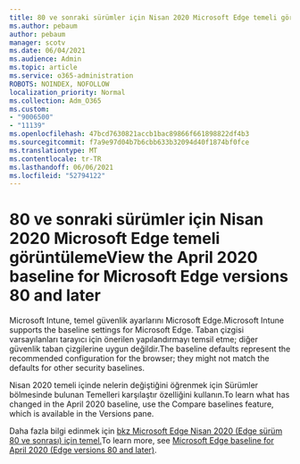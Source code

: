 ```yaml
---
title: 80 ve sonraki sürümler için Nisan 2020 Microsoft Edge temeli görüntüleme
ms.author: pebaum
author: pebaum
manager: scotv
ms.date: 06/04/2021
ms.audience: Admin
ms.topic: article
ms.service: o365-administration
ROBOTS: NOINDEX, NOFOLLOW
localization_priority: Normal
ms.collection: Adm_O365
ms.custom:
- "9006500"
- "11139"
ms.openlocfilehash: 47bcd7630821accb1bac89866f661898822df4b3
ms.sourcegitcommit: f7a9e97d04b7b6cbb633b32094d40f1874bf0fce
ms.translationtype: MT
ms.contentlocale: tr-TR
ms.lasthandoff: 06/06/2021
ms.locfileid: "52794122"
---
```

# <a name="view-the-april-2020-baseline-for-microsoft-edge-versions-80-and-later"></a><span data-ttu-id="95e36-102">80 ve sonraki sürümler için Nisan 2020 Microsoft Edge temeli görüntüleme</span><span class="sxs-lookup"><span data-stu-id="95e36-102">View the April 2020 baseline for Microsoft Edge versions 80 and later</span></span>

<span data-ttu-id="95e36-103">Microsoft Intune, temel güvenlik ayarlarını Microsoft Edge.</span><span class="sxs-lookup"><span data-stu-id="95e36-103">Microsoft Intune supports the baseline settings for Microsoft Edge.</span></span> <span data-ttu-id="95e36-104">Taban çizgisi varsayılanları tarayıcı için önerilen yapılandırmayı temsil etme; diğer güvenlik taban çizgilerine uygun değildir.</span><span class="sxs-lookup"><span data-stu-id="95e36-104">The baseline defaults represent the recommended configuration for the browser; they might not match the defaults for other security baselines.</span></span>

<span data-ttu-id="95e36-105">Nisan 2020 temeli içinde nelerin değiştiğini öğrenmek için Sürümler bölmesinde bulunan Temelleri karşılaştır özelliğini kullanın.</span><span class="sxs-lookup"><span data-stu-id="95e36-105">To learn what has changed in the April 2020 baseline, use the Compare baselines feature, which is available in the Versions pane.</span></span>

<span data-ttu-id="95e36-106">Daha fazla bilgi edinmek için [bkz Microsoft Edge Nisan 2020 (Edge sürüm 80 ve sonrası) için temel.](/mem/intune/protect/security-baseline-settings-edge?pivots=edge-april-2020)</span><span class="sxs-lookup"><span data-stu-id="95e36-106">To learn more, see [Microsoft Edge baseline for April 2020 (Edge versions 80 and later)](/mem/intune/protect/security-baseline-settings-edge?pivots=edge-april-2020).</span></span>